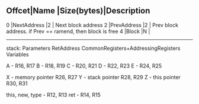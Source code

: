 
Offcet|Name           |Size(bytes)|Description
----------------------------------------------
0     |NextAddress    |2          | Next block address
2     |PrevAddress    |2          | Prev block address. if Prev == ramend, then block is free
4     |Block          |N          |

----------------

stack:
	Parameters
	RetAddress
	CommonRegisters+AddressingRegisters
	Variables

A - R16, R17
B - R18, R19
C - R20, R21
D - R22, R23
E - R24, R25

X - memory pointer R26, R27
Y - stack pointer R28, R29
Z - this pointer R30, R31

this, new, type - R12, R13
ret  - R14, R15
